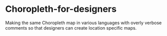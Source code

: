 Choropleth-for-designers
========================

Making the same Choropleth map in various languages with overly verbose comments so that designers can create location specific maps.
